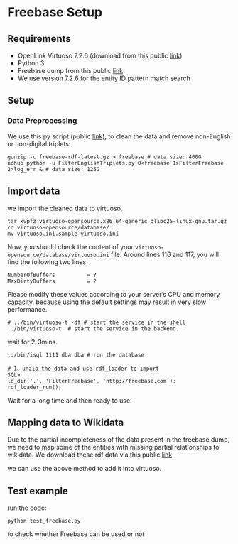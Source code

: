 # Freebase Setup

## Requirements

- OpenLink Virtuoso 7.2.6 (download from this public [link](https://sourceforge.net/projects/virtuoso/files/virtuoso/))
- Python 3
- Freebase dump from this public [link](https://developers.google.com/freebase?hl=en)
- We use version 7.2.6 for the entity ID pattern match search

## Setup

### Data Preprocessing

We use this py script (public [link)](https://github.com/lanyunshi/Multi-hopComplexKBQA/blob/master/code/FreebaseTool/FilterEnglishTriplets.py), to clean the data and remove non-English or non-digital triplets:

```shell
gunzip -c freebase-rdf-latest.gz > freebase # data size: 400G
nohup python -u FilterEnglishTriplets.py 0<freebase 1>FilterFreebase 2>log_err & # data size: 125G
```

## Import data

we import the cleaned data to virtuoso, 

```shell
tar xvpfz virtuoso-opensource.x86_64-generic_glibc25-linux-gnu.tar.gz
cd virtuoso-opensource/database/
mv virtuoso.ini.sample virtuoso.ini
```

Now, you should check the content of your `virtuoso-opensource/database/virtuoso.ini` file. Around lines 116 and 117, you will find the following two lines:

```
NumberOfBuffers          = ?
MaxDirtyBuffers          = ?
```

Please modify these values according to your server’s CPU and memory capacity, because using the default settings may result in very slow performance.


```
# ../bin/virtuoso-t -df # start the service in the shell
../bin/virtuoso-t  # start the service in the backend.
```
wait for 2-3mins.
```
../bin/isql 1111 dba dba # run the database
```
```
# 1、unzip the data and use rdf_loader to import
SQL>
ld_dir('.', 'FilterFreebase', 'http://freebase.com'); 
rdf_loader_run(); 
```

Wait for a long time and then ready to use.

## Mapping data to Wikidata

Due to the partial incompleteness of the data present in the freebase dump, we need to map some of the entities with missing partial relationships to wikidata. We download these rdf data via this public [link](https://developers.google.com/freebase?hl=en#freebase-wikidata-mappings)

we can use the above method to add it into virtuoso.

## Test example

run the code:
```
python test_freebase.py
```
to check whether Freebase can be used or not
## 
